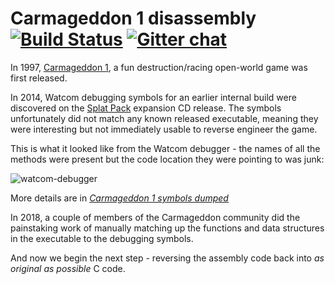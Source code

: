 # Carmageddon 1 disassembly [![Build Status](https://travis-ci.org/jeff-1amstudios/c1-disassembly.svg?branch=master)](https://travis-ci.org/jeff-1amstudios/c1-disassembly) [![Gitter chat](https://badges.gitter.im/gitterHQ/gitter.png)](https://gitter.im/carma-disassembly/)

In 1997, [Carmageddon 1](https://en.wikipedia.org/wiki/Carmageddon), a fun destruction/racing open-world game was first released.

In 2014, Watcom debugging symbols for an earlier internal build were discovered on the [Splat Pack](http://carmageddon.wikia.com/wiki/Carmageddon_Splat_Pack) expansion CD release. The symbols unfortunately did not match any known released executable, meaning they were interesting but not immediately usable to reverse engineer the game.

This is what it looked like from the Watcom debugger - the names of all the methods were present but the code location they were pointing to was junk:

![watcom-debugger](http://1amstudios.com/img/watcom-debugger.jpg)

More details are in [_Carmageddon 1 symbols dumped_](http://1amstudios.com/2014/12/02/carma1-symbols-dumped/)

In 2018, a couple of members of the Carmageddon community did the painstaking work of manually matching up the functions and data structures in the executable to the debugging symbols. 

And now we begin the next step - reversing the assembly code back into _as original as possible_ C code.

